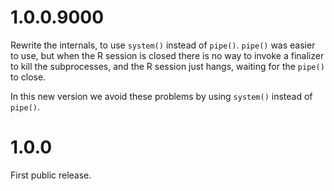 
# 1.0.0.9000

Rewrite the internals, to use `system()` instead of `pipe()`.
`pipe()` was easier to use, but when the R session is closed
there is no way to invoke a finalizer to kill the subprocesses,
and the R session just hangs, waiting for the `pipe()` to close.

In this new version we avoid these problems by using `system()`
instead of `pipe()`.

# 1.0.0

First public release.
